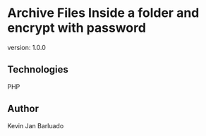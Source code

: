 # Archive Files Inside a folder and encrypt with password

version: 1.0.0

## Technologies
PHP

## Author
Kevin Jan Barluado